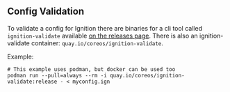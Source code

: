 ## Config Validation

To validate a config for Ignition there are binaries for a cli tool called `ignition-validate` available [on the releases page](https://github.com/coreos/ignition). There is also an ignition-validate container: `quay.io/coreos/ignition-validate`.

Example:
```
# This example uses podman, but docker can be used too
podman run --pull=always --rm -i quay.io/coreos/ignition-validate:release - < myconfig.ign
```
